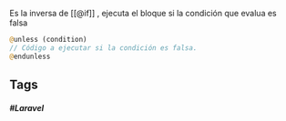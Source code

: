 Es la inversa de [[@if]] , ejecuta el bloque si la condición que evalua es falsa

```php
@unless (condition)
// Código a ejecutar si la condición es falsa.
@endunless
```
## Tags

##### #Laravel